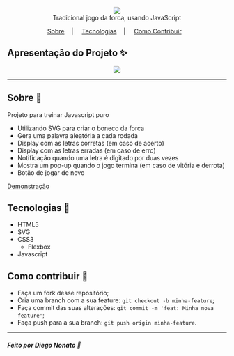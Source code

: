 <p align="center">
<image src="https://external-content.duckduckgo.com/iu/?u=http%3A%2F%2Flh4.ggpht.com%2FwJSwbmQ21CYq8-GhMuWK6zDQ1BnaaghHrAuF9_HiOzmCyde0LCPwcpCAqj7TpdrNpjE%3Dw300&f=1&nofb=1"/></br>
<label>Tradicional jogo da forca, usando JavaScript</label>
</p>

<p align="center">
<a href="#sobre-memo">Sobre</a>&nbsp;&nbsp;&nbsp; | &nbsp;&nbsp;&nbsp;
<a href="#tecnologias-rocket">Tecnologias</a>&nbsp;&nbsp;&nbsp; | &nbsp;&nbsp;&nbsp;
<a href="#como-contribuir-">Como Contribuir</a>&nbsp;&nbsp;&nbsp;
</p>

## Apresentação do Projeto :sparkles:

<p align="center">
<image src="jogo-da-forca.gif" />
</p>

---

## Sobre :memo:

Projeto para treinar Javascript puro

- Utilizando SVG para criar o boneco da forca
- Gera uma palavra aleatória a cada rodada
- Display com as letras corretas (em caso de acerto)
- Display com as letras erradas (em caso de erro)
- Notificação quando uma letra é digitado por duas vezes 
- Mostra um pop-up quando o jogo termina (em caso de vitória e derrota)
- Botão de jogar de novo


<a href="https://nonatodiego.github.io/jogo-da-forca/">Demonstração</a>

## Tecnologias :rocket:

- HTML5
- SVG
- CSS3
    - Flexbox
- Javascript

## Como contribuir 🤔

- Faça um fork desse repositório;
- Cria uma branch com a sua feature: `git checkout -b minha-feature`;
- Faça commit das suas alterações: `git commit -m 'feat: Minha nova feature'`;
- Faça push para a sua branch: `git push origin minha-feature`.


---

##### Feito por Diego Nonato :wave:
